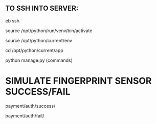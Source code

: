 TO SSH INTO SERVER:
--
eb ssh <p>
source /opt/python/run/venv/bin/activate <p>
source /opt/python/current/env<p>
cd /opt/python/current/app<p>
python manage.py (commands)


<p>

<h1>SIMULATE FINGERPRINT SENSOR SUCCESS/FAIL</h1>
<p>payment/auth/success/</p>
<p>payment/auth/fail/</p>